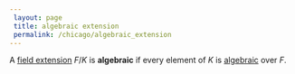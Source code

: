 ```yaml
---
 layout: page
 title: algebraic extension
 permalink: /chicago/algebraic_extension
---
```

A [field extension](https://mathgloss.github.io/MathGloss/chicago/field_extension) $F/K$ is **algebraic** if every element of $K$ is [algebraic](https://mathgloss.github.io/MathGloss/chicago/algebraic_element_of_an_algebra) over $F$. 